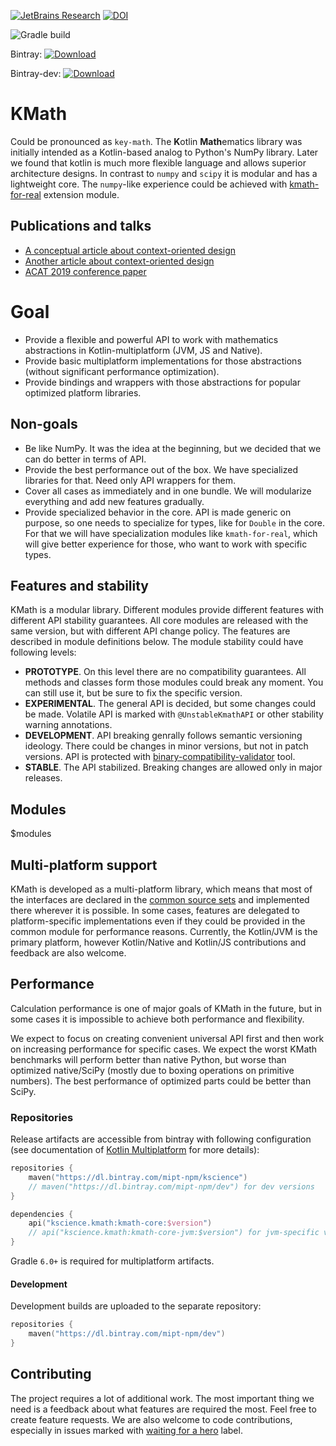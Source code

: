 [![JetBrains Research](https://jb.gg/badges/research.svg)](https://confluence.jetbrains.com/display/ALL/JetBrains+on+GitHub)
[![DOI](https://zenodo.org/badge/129486382.svg)](https://zenodo.org/badge/latestdoi/129486382)

![Gradle build](https://github.com/mipt-npm/kmath/workflows/Gradle%20build/badge.svg)

Bintray:        [ ![Download](https://api.bintray.com/packages/mipt-npm/kscience/kmath-core/images/download.svg) ](https://bintray.com/mipt-npm/kscience/kmath-core/_latestVersion)

Bintray-dev:    [ ![Download](https://api.bintray.com/packages/mipt-npm/dev/kmath-core/images/download.svg) ](https://bintray.com/mipt-npm/dev/kmath-core/_latestVersion)

# KMath

Could be pronounced as `key-math`. The **K**otlin **Math**ematics library was initially intended as a Kotlin-based analog to
Python's NumPy library. Later we found that kotlin is much more flexible language and allows superior architecture 
designs. In contrast to `numpy` and `scipy` it is modular and has a lightweight core. The `numpy`-like experience could 
be achieved with [kmath-for-real](/kmath-for-real) extension module.

## Publications and talks

* [A conceptual article about context-oriented design](https://proandroiddev.com/an-introduction-context-oriented-programming-in-kotlin-2e79d316b0a2)
* [Another article about context-oriented design](https://proandroiddev.com/diving-deeper-into-context-oriented-programming-in-kotlin-3ecb4ec38814)
* [ACAT 2019 conference paper](https://aip.scitation.org/doi/abs/10.1063/1.5130103)

# Goal

* Provide a flexible and powerful API to work with mathematics abstractions in Kotlin-multiplatform (JVM, JS and Native). 
* Provide basic multiplatform implementations for those abstractions (without significant performance optimization).
* Provide bindings and wrappers with those abstractions for popular optimized platform libraries.

## Non-goals

* Be like NumPy. It was the idea at the beginning, but we decided that we can do better in terms of API.
* Provide the best performance out of the box. We have specialized libraries for that. Need only API wrappers for them.
* Cover all cases as immediately and in one bundle. We will modularize everything and add new features gradually.
* Provide specialized behavior in the core. API is made generic on purpose, so one needs to specialize for types, like 
for `Double` in the core. For that we will have specialization modules like `kmath-for-real`, which will give better
experience for those, who want to work with specific types.

## Features and stability

KMath is a modular library. Different modules provide different features with different API stability guarantees. All core modules are released with the same version, but with different API change policy. The features are described in module definitions below. The module stability could have following levels:

* **PROTOTYPE**. On this level there are no compatibility guarantees. All methods and classes form those modules could break any moment. You can still use it, but be sure to fix the specific version.
* **EXPERIMENTAL**. The general API is decided, but some changes could be made. Volatile API is marked with `@UnstableKmathAPI` or other stability warning annotations.
* **DEVELOPMENT**. API breaking genrally follows semantic versioning ideology. There could be changes in minor versions, but not in patch versions. API is protected with [binary-compatibility-validator](https://github.com/Kotlin/binary-compatibility-validator) tool.
* **STABLE**. The API stabilized. Breaking changes are allowed only in major releases.

<!--Current feature list is [here](/docs/features.md)-->


<!--* **Array-like structures** Full support of many-dimensional array-like structures -->
<!--including mixed arithmetic operations and function operations over arrays and numbers (with the added benefit of static type checking).-->

<!--* **Histograms** Fast multi-dimensional histograms.-->

<!--* **Streaming** Streaming operations on mathematical objects and objects buffers.-->

<!--* **Type-safe dimensions** Type-safe dimensions for matrix operations.-->

<!--* **Commons-math wrapper** It is planned to gradually wrap most parts of -->
<!--[Apache commons-math](http://commons.apache.org/proper/commons-math/) library in Kotlin code and maybe rewrite some -->
<!--parts to better suit the Kotlin programming paradigm, however there is no established roadmap for that. Feel free to -->
<!--submit a feature request if you want something to be implemented first.-->
<!--                           -->
<!--## Planned features-->

<!--* **Messaging** A mathematical notation to support multi-language and multi-node communication for mathematical tasks.-->

<!--* **Array statistics** -->

<!--* **Integration** Univariate and multivariate integration framework.-->

<!--* **Probability and distributions**-->

<!--* **Fitting** Non-linear curve fitting facilities-->

## Modules

$modules

## Multi-platform support

KMath is developed as a multi-platform library, which means that most of the interfaces are declared in the 
[common source sets](/kmath-core/src/commonMain) and implemented there wherever it is possible. In some cases, features 
are delegated to platform-specific implementations even if they could be provided in the common module for performance 
reasons. Currently, the Kotlin/JVM is the primary platform, however Kotlin/Native and Kotlin/JS contributions and 
feedback are also welcome.

## Performance

Calculation performance is one of major goals of KMath in the future, but in some cases it is impossible to achieve 
both performance and flexibility. 

We expect to focus on creating convenient universal API first and then work on increasing performance for specific 
cases. We expect the worst KMath benchmarks will perform better than native Python, but worse than optimized 
native/SciPy (mostly due to boxing operations on primitive numbers). The best performance of optimized parts could be 
better than SciPy.

### Repositories

Release artifacts are accessible from bintray with following configuration (see documentation of 
[Kotlin Multiplatform](https://kotlinlang.org/docs/reference/multiplatform.html) for more details):

```kotlin
repositories {
    maven("https://dl.bintray.com/mipt-npm/kscience")
    // maven("https://dl.bintray.com/mipt-npm/dev") for dev versions
}

dependencies {
    api("kscience.kmath:kmath-core:$version")
    // api("kscience.kmath:kmath-core-jvm:$version") for jvm-specific version
}
```

Gradle `6.0+` is required for multiplatform artifacts.

#### Development

Development builds are uploaded to the separate repository:

```kotlin
repositories {
    maven("https://dl.bintray.com/mipt-npm/dev")
}
```

## Contributing

The project requires a lot of additional work. The most important thing we need is a feedback about what features are 
required the most. Feel free to create feature requests. We are also welcome to code contributions, 
especially in issues marked with 
[waiting for a hero](https://github.com/mipt-npm/kmath/labels/waiting%20for%20a%20hero) label.
